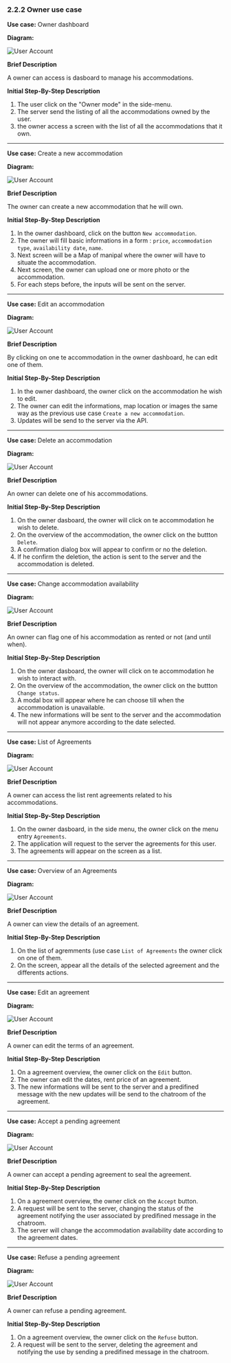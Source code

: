 ### 2.2.2 Owner use case

**Use case:** Owner dashboard

**Diagram:**

![User Account](../diagrams/owner_dashboard.pu.png)

**Brief Description**

A owner can access is dasboard to manage his accommodations.

**Initial Step-By-Step Description**

1. The user click on the "Owner mode" in the side-menu.
2. The server send the listing of all the accommodations owned by the user.
3. the owner access a screen with the list of all the accommodations that it own.

---

**Use case:** Create a new accommodation

**Diagram:**

![User Account](../diagrams/create_accommodation.pu.png)

**Brief Description**

The owner can create a new accommodation that he will own.

**Initial Step-By-Step Description**

1. In the owner dashboard, click on the button `New accommodation`.
2. The owner will fill basic informations in a form : `price`, `accommodation type`, `availability date`, `name`.
3. Next screen will be a Map of manipal where the owner will have to situate the accommodation.
4. Next screen, the owner can upload one or more photo or the accommodation.
5. For each steps before, the inputs will be sent on the server.

---

**Use case:** Edit an accommodation

**Diagram:**

![User Account](../diagrams/owner_edit_accommodation.pu.png)

**Brief Description**

By clicking on one te accommodation in the owner dashboard, he can edit one of them.

**Initial Step-By-Step Description**

1. In the owner dashboard, the owner click on the accommodation he wish to edit.
2. The owner can edit the informations, map location or images the same way as the previous use case `Create a new accommodation`.
3. Updates will be send to the server via the API.

---

**Use case:** Delete an accommodation

**Diagram:**

![User Account](../diagrams/owner_delete_accommodation.pu.png)

**Brief Description**

An owner can delete one of his accommodations.

**Initial Step-By-Step Description**

1. On the owner dasboard, the owner will click on te accommodation he wish to delete.
2. On the overview of the accommodation, the owner click on the buttton `Delete`.
3. A confirmation dialog box will appear to confirm or no the deletion.
4. If he confirm the deletion, the action is sent to the server and the accommodation is deleted.

---

**Use case:** Change accommodation availability

**Diagram:**

![User Account](../diagrams/owner_change_accommodation_availability.pu.png)

**Brief Description**

An owner can flag one of his accommodation as rented or not (and until when).

**Initial Step-By-Step Description**

1. On the owner dasboard, the owner will click on te accommodation he wish to interact with.
2. On the overview of the accommodation, the owner click on the buttton `Change status`.
3. A modal box will appear where he can choose till when the accommodation is unavailable.
4. The new informations will be sent to the server and the accommodation will not appear anymore according to the date selected.

---

**Use case:** List of Agreements

**Diagram:**

![User Account](../diagrams/owner_list_agreements.pu.png)

**Brief Description**

A owner can access the list rent agreements related to his accommodations.

**Initial Step-By-Step Description**

1. On the owner dasboard, in the side menu, the owner click on the menu entry `Agreements`.
2. The application will request to the server the agreements for this user.
3. The agreements will appear on the screen as a list.

---

**Use case:** Overview of an Agreements

**Diagram:**

![User Account](../diagrams/owner_view_agreement.pu.png)

**Brief Description**

A owner can view the details of an agreement.

**Initial Step-By-Step Description**

1. On the list of agremments (use case `List of Agreements` the owner click on one of them.
2. On the screen, appear all the details of the selected agreement and the differents actions.


---

**Use case:** Edit an agreement

**Diagram:**

![User Account](../diagrams/owner_edit_agreement.pu.png)

**Brief Description**

A owner can edit the terms of an agreement.

**Initial Step-By-Step Description**

1. On a agreement overview, the owner click on the `Edit` button.
2. The owner can edit the dates, rent price of an agreement.
3. The new informations will be sent to the server and a predifined message with the new updates will be send to the chatroom of the agreement.

---

**Use case:** Accept a pending agreement

**Diagram:**

![User Account](../diagrams/owner_accept_agreement.pu.png)

**Brief Description**

A owner can accept a pending agreement to seal the agreement.

**Initial Step-By-Step Description**

1. On a agreement overview, the owner click on the `Accept` button.
2. A request will be sent to the server, changing the status of the agreement notifying the user associated by predifined message in the chatroom.
3. The server will change the accommodation availability date according to the agreement dates.


---

**Use case:** Refuse a pending agreement

**Diagram:**

![User Account](../diagrams/owner_refuse_agreement.pu.png)

**Brief Description**

A owner can refuse a pending agreement.

**Initial Step-By-Step Description**

1. On a agreement overview, the owner click on the `Refuse` button.
2. A request will be sent to the server, deleting the agreement and notifying the use by sending a predifined message in the chatroom.
